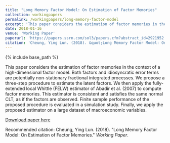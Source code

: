 ```yaml
---
title: "Long Memory Factor Model: On Estimation of Factor Memories"
collection: workingpapers
permalink: /workingpapers/long-memory-factor-model
excerpt: 'This paper considers the estimation of factor memories in the context of a high-dimensional factor model.'
date: 2018-01-16
venue: 'Working Paper'
paperurl: 'https://papers.ssrn.com/sol3/papers.cfm?abstract_id=2921952'
citation: 'Cheung, Ying Lun. (2018). &quot;Long Memory Factor Model: On Estimation of Factor Memories.&quot; <i>Working Paper</i>.'
---
```


{% include base_path %}

This paper considers the estimation of factor memories in the context of a high-dimensional factor model. Both factors and idiosyncratic error terms are potentially non-stationary fractional integrated processes. We propose a three-step procedure to estimate the latent factors. We then apply the fully-extended local Whittle (FELW) estimator of Abadir et al. (2007) to compute factor memories. This estimator is consistent and satisfies the same normal CLT, as if the factors are observed. Finite sample performance of the proposed procedure is evaluated in a simulation study. Finally, we apply the proposed estimator on a large dataset of macroeconomic variables.

[Download paper here](https://papers.ssrn.com/sol3/papers.cfm?abstract_id=2921952)

Recommended citation: Cheung, Ying Lun. (2018). "Long Memory Factor Model: On Estimation of Factor Memories." <i>Working Paper</i>.
